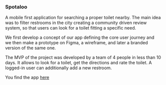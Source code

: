 <h3>Spotaloo</h3>


A mobile first application for searching a proper toilet nearby. The main idea was to filter restrooms in the city creating a community driven review system, so that users can look for a toilet fitting a specific need.

We first develop a concept of our app defining the core user journey and we then make a prototype on Figma, a wireframe, and later a branded version of the same one.

The MVP of the project was developed by a team of 4 people in less than 10 days. It allows to look for a toilet, get the directions and rate the toilet. A logged-in user can additionally add a new restroom.

You find the app [here](http://www.spotaloo.lol)
